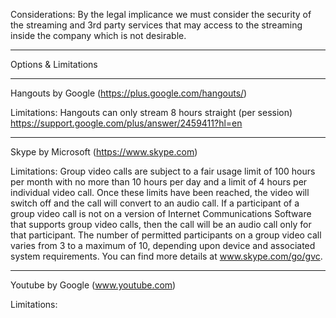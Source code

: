 Considerations:
By the legal implicance we must consider the security of the streaming and 3rd party services 
that may access to the streaming inside the company which is not desirable.
***********************************************************************************************

Options & Limitations

***********************************************************************************************

Hangouts by Google 
(https://plus.google.com/hangouts/)

Limitations:
Hangouts can only stream 8 hours straight (per session)
https://support.google.com/plus/answer/2459411?hl=en

**********************************************************************************************

Skype by Microsoft
(https://www.skype.com)

Limitations:
Group video calls are subject to a fair usage limit of 100 hours per month 
with no more than 10 hours per day and a limit of 4 hours per individual video call. 
Once these limits have been reached, the video will switch off and the call will convert to an audio call. 
If a participant of a group video call is not on a version of Internet Communications Software 
that supports group video calls, then the call will be an audio call only for that participant. 
The number of permitted participants on a group video call varies from 3 to a maximum of 10, 
depending upon device and associated system requirements. 
You can find more details at www.skype.com/go/gvc.

************************************************************************************************

Youtube by Google
(www.youtube.com)

Limitations:






